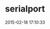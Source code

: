 ---
layout: post
title:  "serialport"
repo:   "hparra/ruby-serialport"
date:   2015-02-18 17:10:33
gemurl: http://github.com/hparra/ruby-serialport/
---